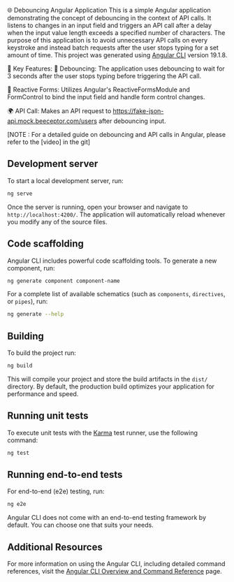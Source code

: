 🌐 
Debouncing Angular Application
This is a simple Angular application demonstrating the concept of debouncing in the context of API calls. It listens to changes in an input field and triggers an API call after a delay when the input value length exceeds a specified number of characters. The purpose of this application is to avoid unnecessary API calls on every keystroke and instead batch requests after the user stops typing for a set amount of time.
This project was generated using [Angular CLI](https://github.com/angular/angular-cli) version 19.1.8.

🚀 Key Features:
🔄 Debouncing: The application uses debouncing to wait for 3 seconds after the user stops typing before triggering the API call.

🔧 Reactive Forms: Utilizes Angular's ReactiveFormsModule and FormControl to bind the input field and handle form control changes.

🌍 API Call: Makes an API request to https://fake-json-api.mock.beeceptor.com/users after debouncing input.

[NOTE : For a detailed guide on debouncing and API calls in Angular, please refer to the [video] in the git]

## Development server

To start a local development server, run:

```bash
ng serve
```

Once the server is running, open your browser and navigate to `http://localhost:4200/`. The application will automatically reload whenever you modify any of the source files.

## Code scaffolding

Angular CLI includes powerful code scaffolding tools. To generate a new component, run:

```bash
ng generate component component-name
```

For a complete list of available schematics (such as `components`, `directives`, or `pipes`), run:

```bash
ng generate --help
```

## Building

To build the project run:

```bash
ng build
```

This will compile your project and store the build artifacts in the `dist/` directory. By default, the production build optimizes your application for performance and speed.

## Running unit tests

To execute unit tests with the [Karma](https://karma-runner.github.io) test runner, use the following command:

```bash
ng test
```

## Running end-to-end tests

For end-to-end (e2e) testing, run:

```bash
ng e2e
```

Angular CLI does not come with an end-to-end testing framework by default. You can choose one that suits your needs.

## Additional Resources

For more information on using the Angular CLI, including detailed command references, visit the [Angular CLI Overview and Command Reference](https://angular.dev/tools/cli) page.
